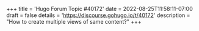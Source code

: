 +++
title = 'Hugo Forum Topic #40172'
date = 2022-08-25T11:58:11-07:00
draft = false
details = 'https://discourse.gohugo.io/t/40172'
description = "How to create multiple views of same content?"
+++
